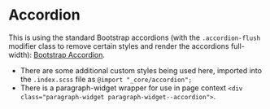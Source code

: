 # Accordion

This is using the standard Bootstrap accordions (with the `.accordion-flush` modifier class to remove certain styles and render the accordions full-width): [Bootstrap Accordion](https://getbootstrap.com/docs/5.1/components/accordion/).

- There are some additional custom styles being used here, imported into the `.index.scss` file as `@import "_core/accordion";`
- There is a paragraph-widget wrapper for use in page context `<div class="paragraph-widget paragraph-widget--accordion">`.
